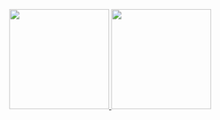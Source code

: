 <div>
  <a href="https://github.com/glemoss">
  <img height="180em" src="https://github-readme-stats.vercel.app/api?username=glemoss&show_icons=true&theme=dracula&include_all_commits=true&count_private=true"/>
  <img height="180em" src="https://github-readme-stats.vercel.app/api/top-langs/?username=glemoss&layout=compact&langs_count=7&theme=dracula"/>
</div>
